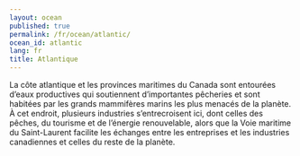 ```yaml
---
layout: ocean
published: true
permalink: /fr/ocean/atlantic/
ocean_id: atlantic
lang: fr
title: Atlantique
---
```


La côte atlantique et les provinces maritimes du Canada sont entourées d’eaux productives qui soutiennent d’importantes pêcheries et sont habitées par les grands mammifères marins les plus menacés de la planète. À cet endroit, plusieurs industries s’entrecroisent ici, dont celles des pêches, du tourisme et de l’énergie renouvelable, alors que la Voie maritime du Saint-Laurent facilite les échanges entre les entreprises et les industries canadiennes et celles du reste de la planète.
